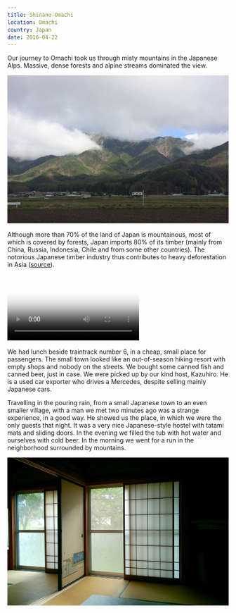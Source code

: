 ```yaml
---
title: Shinano-Omachi
location: Omachi
country: Japan
date: 2016-04-22
---
```


Our journey to Omachi took us through misty mountains in the Japanese Alps. Massive, dense forests and alpine streams dominated the view.

![](../../img/0422-1.jpg)

Although more than 70% of the land of Japan is mountainous, most of which is covered by forests, Japan imports 80% of its timber (mainly from China, Russia, Indonesia, Chile and from some other countries). The notorious Japanese timber industry thus contributes to heavy deforestation in Asia ([source](http://www.jatan.org/eng/japan-e.html)).

<video src="/video/jp_omachi.mp4" poster="/video/jp_omachi.png" autoplay loop>
</video>

We had lunch beside traintrack number 6, in a cheap, small place for passengers. The small town looked like an out-of-season hiking resort with empty shops and nobody on the streets. We bought some canned fish and canned beer, just in case. We were picked up by our kind host, Kazuhiro. He is a used car exporter who drives a Mercedes, despite selling mainly Japanese cars.

Travelling in the pouring rain, from a small Japanese town to an even smaller village, with a man we met two minutes ago was a strange experience, in a good way. He showed us the place, in which we were the only guests that night. It was a very nice Japanese-style hostel with tatami mats and sliding doors. In the evening we filled the tub with hot water and ourselves with cold beer. In the morning we went for a run in the neighborhood surrounded by mountains. 

![](../../img/0422-2.jpg)
